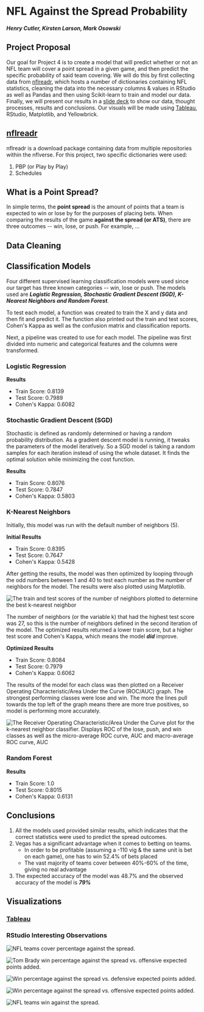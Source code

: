 # NFL Against the Spread Probability
***Henry Cutler, Kirsten Larson, Mark Osowski***

## Project Proposal
Our goal for Project 4 is to create a model that will predict whether or not an NFL team will cover a point spread in a given game, and then predict the specific probability of said team covering. We will do this by first collecting data from [nflreadr](https://nflreadr.nflverse.com/index.html), which hosts a number of dictionaries containing NFL statistics, cleaning the data into the necessary columns & values in RStudio as well as Pandas and then using Scikit-learn to train and model our data. Finally, we will present our results in a [slide deck](https://docs.google.com/presentation/d/1VqqjBqVliihmtLDAlVMV9Fx3lxCcxsOfNl1XN46MVhA/edit#slide=id.g1a681e807a9_0_0) to show our data, thought processes, results and conclusions. Our visuals will be made using [Tableau](https://public.tableau.com/app/profile/henry7314/viz/NFLATSData/Story1#1), RStudio, Matplotlib, and Yellowbrick.

## [nflreadr](https://nflreadr.nflverse.com/index.html)
nflreadr is a download package containing data from multiple repositories within the nflverse. For this project, two specific dictionaries were used:
1. PBP (or Play by Play)
2. Schedules

## What is a Point Spread?
In simple terms, the **point spread** is the amount of points that a team is expected to win or lose by for the purposes of placing bets. When comparing the results of the game **against the spread (or ATS)**, there are three outcomes -- win, lose, or push. For example, ...

## Data Cleaning

## Classification Models
Four different supervised learning classification models were used since our target has three known categories -- win, lose or push. The models used are ***Logistic Regression, Stochastic Gradient Descent (SGD), K-Nearest Neighbors and Random Forest***.

To test each model, a function was created to train the X and y data and then fit and predict it. The function also printed out the train and test scores, Cohen's Kappa as well as the confusion matrix and classification reports.

Next, a pipeline was created to use for each model. The pipeline was first divided into numeric and categorical features and the columns were transformed.

### Logistic Regression
**Results**
- Train Score: 0.8139
- Test Score: 0.7989
- Cohen's Kappa: 0.6082


### Stochastic Gradient Descent (SGD)
Stochastic is defined as randomly determined or having a random probability distribution. As a gradient descent model is running, it tweaks the parameters of the model iteratively. So a SGD model is taking a random samples for each iteration instead of using the whole dataset. It finds the optimal solution while minimizing the cost function.

**Results**
- Train Score: 0.8076
- Test Score: 0.7847
- Cohen's Kappa: 0.5803

### K-Nearest Neighbors
Initially, this model was run with the default number of neighbors (5).

**Initial Results**
- Train Score: 0.8395
- Test Score: 0.7647
- Cohen's Kappa: 0.5428

After getting the results, the model was then optimized by looping through the odd numbers between 1 and 40 to test each number as the number of neighbors for the model. The results were also plotted using Matplotlib.

![The train and test scores of the number of neighbors plotted to determine the best k-nearest neighbor](/Images/kneighbors.png)

The number of neighbors (or the variable k) that had the highest test score was 27, so this is the number of neighbors defined in the second iteration of the model. The optimized results returned a lower train score, but a higher test score and Cohen's Kappa, which means the model ***did*** improve.


**Optimized Results**
- Train Score: 0.8084
- Test Score: 0.7979
- Cohen's Kappa: 0.6062

The results of the model for each class was then plotted on a Receiver Operating Characteristic/Area Under the Curve (ROC/AUC) graph. The strongest performing classes were lose and win. The more the lines pull towards the top left of the graph means there are more true positives, so model is performing more accurately.

![The Receiver Operating Characteristic/Area Under the Curve plot for the k-nearest neighbor classifier. Displays ROC of the lose, push, and win classes as well as the micro-average ROC curve, AUC and macro-average ROC curve, AUC](/Images/kneighbors_rocauc.png)

### Random Forest
**Results**
- Train Score: 1.0
- Test Score: 0.8015
- Cohen's Kappa: 0.6131

## Conclusions
1. All the models used provided similar results, which indicates that the correct statistics were used to predict the spread outcomes.
2. Vegas has a significant advantage when it comes to betting on teams.
   - In order to be profitable (assuming a -110 vig & the same unit is bet on each game), one has to win 52.4% of bets placed
   - The vast majority of teams cover between 40%-60% of the time, giving no real advantage
3. The expected accuracy of the model was 48.7% and the observed accuracy of the model is ***79%***

## Visualizations
### [Tableau](https://public.tableau.com/app/profile/henry7314/viz/NFLATSData/Story1#1)

### RStudio Interesting Observations
![NFL teams cover percentage against the spread.](/Images/team_win_percentage_ats.png)

![Tom Brady win percentage against the spread vs. offensive expected points added.](/Images/tom_brady_off_epa.png)

![Win percentage against the spread vs. defensive expected points added.](/Images/win_percentage_ats_and_def_epa.png)

![Win percentage against the spread vs. offensive expected points added.](/Images/win_percentage_ats_and_epa.png)

![NFL teams win against the spread.](/Images/wins_against_the_spread.png)

